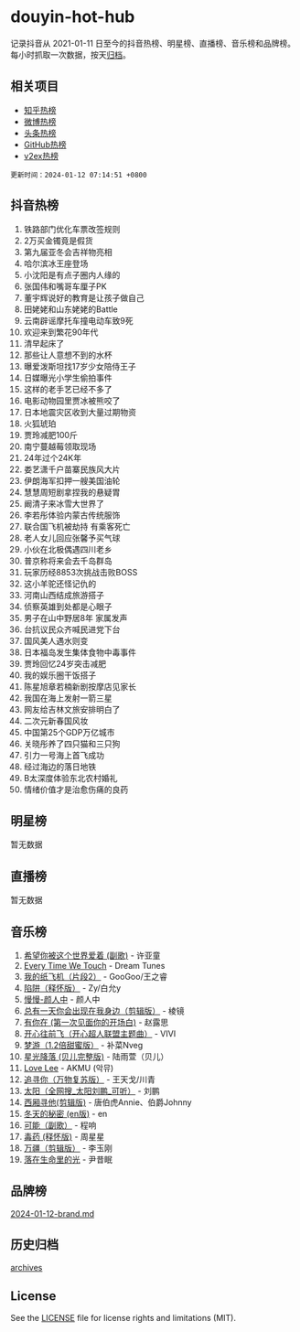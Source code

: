 # douyin-hot-hub

记录抖音从 2021-01-11 日至今的抖音热榜、明星榜、直播榜、音乐榜和品牌榜。每小时抓取一次数据，按天[归档](archives)。

## 相关项目

- [知乎热榜](https://github.com/lonnyzhang423/zhihu-hot-hub)
- [微博热榜](https://github.com/lonnyzhang423/weibo-hot-hub)
- [头条热榜](https://github.com/lonnyzhang423/toutiao-hot-hub)
- [GitHub热榜](https://github.com/lonnyzhang423/github-hot-hub)
- [v2ex热榜](https://github.com/lonnyzhang423/v2ex-hot-hub)


`更新时间：2024-01-12 07:14:51 +0800`

## 抖音热榜

1. 铁路部门优化车票改签规则
1. 2万买金镯竟是假货
1. 第九届亚冬会吉祥物亮相
1. 哈尔滨冰王座登场
1. 小沈阳是有点子圈内人缘的
1. 张国伟和嘴哥车厘子PK
1. 董宇辉说好的教育是让孩子做自己
1. 田姥姥和山东姥姥的Battle
1. 云南辟谣摩托车撞电动车致9死
1. 欢迎来到繁花90年代
1. 清早起床了
1. 那些让人意想不到的水杯
1. 曝爱泼斯坦找17岁少女陪侍王子
1. 日媒曝光小学生偷拍事件
1. 这样的老手艺已经不多了
1. 电影动物园里贾冰被熊咬了
1. 日本地震灾区收到大量过期物资
1. 火狐琥珀
1. 贾玲减肥100斤
1. 南宁蔓越莓领取现场
1. 24年过个24K年
1. 娄艺潇千户苗寨民族风大片
1. 伊朗海军扣押一艘美国油轮
1. 慧慧周短剧拿捏我的悬疑胃
1. 阚清子来冰雪大世界了
1. 李若彤体验内蒙古传统服饰
1. 联合国飞机被劫持 有乘客死亡
1. 老人女儿回应张馨予买气球
1. 小伙在北极偶遇四川老乡
1. 普京称将来会去千岛群岛
1. 玩家历经8853次挑战击败BOSS
1. 这小羊驼还怪记仇的
1. 河南山西结成旅游搭子
1. 侦察英雄到处都是心眼子
1. 男子在山中野居8年 家属发声
1. 台抗议民众齐喊民进党下台
1. 国风美人遇水则变
1. 日本福岛发生集体食物中毒事件
1. 贾玲回忆24岁突击减肥
1. 我的娱乐圈干饭搭子
1. 陈星旭章若楠新剧按摩店见家长
1. 我国在海上发射一箭三星
1. 网友给吉林文旅安排明白了
1. 二次元新春国风妆
1. 中国第25个GDP万亿城市
1. 关晓彤养了四只猫和三只狗
1. 引力一号海上首飞成功
1. 经过海边的落日地铁
1. B太深度体验东北农村婚礼
1. 情绪价值才是治愈伤痛的良药

## 明星榜

暂无数据

## 直播榜

暂无数据

## 音乐榜

1. [希望你被这个世界爱着 (副歌)](https://sf86-cdn-tos.douyinstatic.com/obj/tos-cn-ve-2774/oUHCmWQfZlE3QQBKBeD8rCFLpJzPgCpImhsxMt) - 许亚童
1. [Every Time We Touch](https://sf6-cdn-tos.douyinstatic.com/obj/tos-cn-ve-2774/ogN6lUKQeBBfEVhIOMikG1CcJjugxk1tztZyhP) - Dream Tunes
1. [我的纸飞机（片段2）](https://sf3-cdn-tos.douyinstatic.com/obj/tos-cn-ve-2774/oM2ZrKcg2CD5AeRB2gkeXOFB1IxAGJdZPazYHf) - GooGoo/王之睿
1. [陷阱（释怀版）](https://sf86-cdn-tos.douyinstatic.com/obj/tos-cn-ve-2774/oE8C21LeZrzKLDFfQYgMzx4GAIHageG5IzayY7) - Zy/白允y
1. [慢慢-颜人中](https://sf86-cdn-tos.douyinstatic.com/obj/tos-cn-ve-2774/ocjHNfBXdBxQNC8ZGAeoLMFTUgtBg8bkExunDC) - 颜人中
1. [总有一天你会出现在我身边（剪辑版）](https://sf86-cdn-tos.douyinstatic.com/obj/tos-cn-ve-2774/oMLsHwhWW7CYoAhoWB9EXUQIzNBsfAJxpAoxCU) - 棱镜
1. [有你在 (第一次见面你的开场白)](https://sf86-cdn-tos.douyinstatic.com/obj/tos-cn-ve-2774/oAthrQ3ClJBfI57uBoFEgNDYtNCZ0TSYQQfxQ0) - 赵露思
1. [开心往前飞（开心超人联盟主题曲）](https://sf86-cdn-tos.douyinstatic.com/obj/tos-cn-ve-2774/9d8fb7c82cf1421fb93a9fe925275e0a) - VIVI
1. [梦游（1.2倍甜蜜版）](https://sf86-cdn-tos.douyinstatic.com/obj/tos-cn-ve-2774/o4gyAUm8hwufoEABmwVIiQtHsFuGzAEEWtNMzo) - 补菜Nveg
1. [星光降落 (贝儿完整版)](https://sf86-cdn-tos.douyinstatic.com/obj/tos-cn-ve-2774/okwB9hAwyAtsFFkFBzAX1hOOfQuIoMNs0W2Mwr) - 陆雨萱（贝儿）
1. [Love Lee](https://sf3-cdn-tos.douyinstatic.com/obj/tos-cn-ve-2774/o05GbkJGbCBTdDnMtB0fwOYgkeZp23vrWQDQBS) - AKMU (악뮤)
1. [追寻你（万物复苏版）](https://sf86-cdn-tos.douyinstatic.com/obj/tos-cn-ve-2774/oYeAZJsbjIDit9APmBg8u6uDUQnHmoCf3gbo74) - 王天戈/川青
1. [太阳（全网搜_太阳刘鹏_可听）](https://sf6-cdn-tos.douyinstatic.com/obj/tos-cn-ve-2774/ogWbyIQnlBFImVbeDocRdCIYtBHlbJXgfZMvgz) - 刘鹏
1. [西厢寻他(剪辑版)](https://sf6-cdn-tos.douyinstatic.com/obj/tos-cn-ve-2774/oUsAVfAQKlRNxEv5qxvIB8o5qmIWUcXbzJKJhw) - 唐伯虎Annie、伯爵Johnny
1. [冬天的秘密 (en版)](https://sf86-cdn-tos.douyinstatic.com/obj/tos-cn-ve-2774/okIuMHDdzyf3FjGK4Lphe1vfHcQaPIHAg0Z4CR) - en
1. [可能（副歌）](https://sf6-cdn-tos.douyinstatic.com/obj/tos-cn-ve-2774/cde1731888894259b333569393c2fb51) - 程响
1. [毒药 (释怀版)](https://sf86-cdn-tos.douyinstatic.com/obj/tos-cn-ve-2774/oYILMEAzspdZBIzy4frJNB8ZHPHWAhiwowd4Ad) - 周星星
1. [万疆（剪辑版）](https://sf86-cdn-tos.douyinstatic.com/obj/tos-cn-ve-2774/ooG7oVgFlDTelKCjCsTTobQvbdtj1BBQXnfZd8) - 李玉刚
1. [落在生命里的光](https://sf6-cdn-tos.douyinstatic.com/obj/tos-cn-ve-2774/d9ffa8c090124ea58bb10df9b510c01d) - 尹昔眠

## 品牌榜

[2024-01-12-brand.md](archives/2024-01-12-brand.md)

## 历史归档

[archives](archives)

## License

See the [LICENSE](LICENSE) file for license rights and limitations (MIT).

